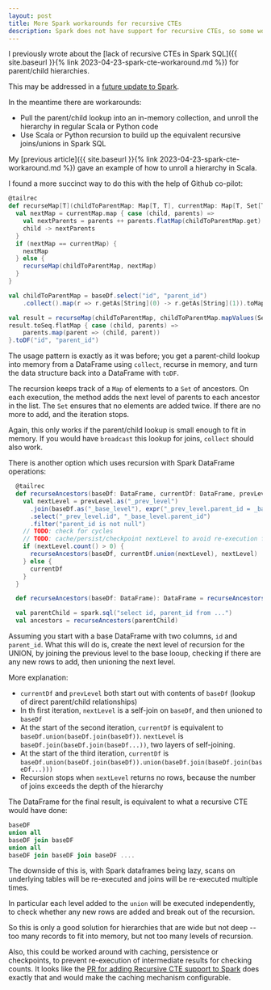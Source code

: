 ```yaml
---
layout: post
title: More Spark workarounds for recursive CTEs
description: Spark does not have support for recursive CTEs, so some workarounds are necessary
---
```


I previously wrote about the [lack of recursive CTEs in Spark SQL]({{ site.baseurl }}{% link 2023-04-23-spark-cte-workaround.md %}) for parent/child hierarchies.

This may be addressed in a [future update to Spark](https://github.com/apache/spark/pull/40744).

In the meantime there are workarounds:

- Pull the parent/child lookup into an in-memory collection, and unroll the hierarchy in regular Scala or Python code
- Use Scala or Python recursion to build up the equivalent recursive joins/unions in Spark SQL

My [previous article]({{ site.baseurl }}{% link 2023-04-23-spark-cte-workaround.md %}) gave an example of how to unroll a hierarchy in Scala.

I found a more succinct way to do this with the help of Github co-pilot:

```scala
@tailrec
def recurseMap[T](childToParentMap: Map[T, T], currentMap: Map[T, Set[T]]): Map[T, Set[T]] = {
  val nextMap = currentMap.map { case (child, parents) =>
    val nextParents = parents ++ parents.flatMap(childToParentMap.get)
    child -> nextParents
  }
  if (nextMap == currentMap) {
    nextMap
  } else {
    recurseMap(childToParentMap, nextMap)
  }
}

val childToParentMap = baseDf.select("id", "parent_id")
    .collect().map(r => r.getAs[String](0) -> r.getAs[String](1)).toMap

val result = recurseMap(childToParentMap, childToParentMap.mapValues(Set(_)))
result.toSeq.flatMap { case (child, parents) =>
    parents.map(parent => (child, parent))
}.toDF("id", "parent_id")
```

The usage pattern is exactly as it was before; you get a parent-child lookup into memory
from a DataFrame using `collect`, recurse in memory, and turn the data structure back into a DataFrame with `toDF`.

The recursion keeps track of a `Map` of elements to a `Set` of ancestors.  On each
execution, the method adds the next level of parents to each ancestor in the list.  The
`Set` ensures that no elements are added twice.  If there are no more to add, and the
iteration stops.

Again, this only works if the parent/child lookup is small enough to fit in memory.  If 
you would have `broadcast` this lookup for joins, `collect` should also work.

There is another option which uses recursion with Spark DataFrame operations:

```scala
  @tailrec
  def recurseAncestors(baseDf: DataFrame, currentDf: DataFrame, prevLevel: DataFrame): DataFrame = {
    val nextLevel = prevLevel.as("_prev_level")
      .join(baseDf.as("_base_level"), expr("_prev_level.parent_id = _base_level.id"), "inner")
      .select("_prev_level.id", "_base_level.parent_id")
      .filter("parent_id is not null")
    // TODO: check for cycles
    // TODO: cache/persist/checkpoint nextLevel to avoid re-execution for count
    if (nextLevel.count() > 0) {
      recurseAncestors(baseDf, currentDf.union(nextLevel), nextLevel)
    } else {
      currentDf
    }
  }

  def recurseAncestors(baseDf: DataFrame): DataFrame = recurseAncestors(baseDf, baseDf, baseDf)

  val parentChild = spark.sql("select id, parent_id from ...")
  val ancestors = recurseAncestors(parentChild)
```

Assuming you start with a base DataFrame with two columns, `id` and `parent_id`.
What this will do is, create the next level of recursion for the UNION, by 
joining the previous level to the base looup, checking if there are any new rows
to add, then unioning the next level.

More explanation:
* `currentDf` and `prevLevel` both start out with contents of `baseDf` (lookup of direct parent/child relationships)
* In th first iteration, `nextLevel` is a self-join on `baseDf`, and then unioned to `baseDf` 
* At the start of the second iteration, `currentDf` is equivalent to `baseDf.union(baseDf.join(baseDf))`.  `nextLevel` is `baseDf.join(baseDf.join(baseDf...))`, two layers of self-joining.
* At the start of the third iteration, `currentDf` is `baseDf.union(baseDf.join(baseDf)).union(baseDf.join(baseDf.join(baseDf...)))`
* Recursion stops when `nextLevel` returns no rows, because the number of joins exceeds the depth of the hierarchy

The DataFrame for the final result, is equivalent to what a recursive CTE would have done:
```sql
baseDF
union all
baseDF join baseDF
union all
baseDF join baseDF join baseDF .... 
```
The downside of this is, with Spark dataframes being lazy, scans on underlying tables 
will be re-executed and joins will be re-executed multiple times.

In particular each level added to the `union` will be executed independently, to 
check whether any new rows are added and break out of the recursion.

So this is only a good solution for hierarchies that are wide but not deep -- too many
records to fit into memory, but not too many levels of recursion. 

Also, this could be worked around with caching, persistence or checkpoints, to prevent
re-execution of intermediate results for checking counts.  It looks like the 
[PR for adding Recursive CTE support to Spark](https://github.com/apache/spark/pull/40744) does exactly that and would make the caching mechanism configurable.